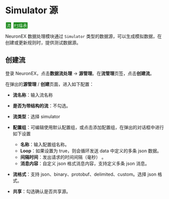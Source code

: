 # Simulator 源

<span style="background:green;color:white;padding:1px;margin:2px">流</span>
<span style="background:green;color:white;padding:1px;margin:2px">扫描表</span>

NeuronEX 数据处理模块通过 `Simulator` 类型的数据源，可以生成模拟数据，在创建或更新规则时，提供测试数据源。

## 创建流

登录 NeuronEX，点击**数据流处理** -> **源管理**。在**流管理**页签，点击**创建流**。

在弹出的**源管理** / **创建**页面，进入如下配置：

- **流名称**：输入流名称
- **是否为带结构的流**：不勾选。
- **流类型**：选择 simulator
- **配置组**：可编辑使用默认配置组，或点击添加配置组，在弹出的对话框中进行如下设置

  - **名称**：输入配置组名称。
  - **Loop**：如果设置为 true，则会循环发送 data 中定义的多条 json 数据。
  - **间隔时间**：发出请求的时间间隔（毫秒） 。
  - **消息内容**：自定义 json 格式消息内容，支持定义多条 json 消息。

- **流格式**：支持 json、binary、protobuf、delimited、custom。选择 json 格式。
- **共享**：勾选确认是否共享源。


